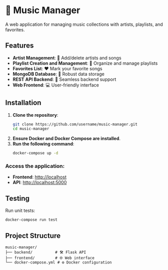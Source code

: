 
# 🎵 Music Manager

A web application for managing music collections with artists, playlists, and favorites.

## Features
- **Artist Management**: 🎤 Add/delete artists and songs
- **Playlist Creation and Management**: 📀 Organize and manage playlists
- **Favorites List**: ❤️ Mark your favorite songs
- **MongoDB Database**: 💾 Robust data storage
- **REST API Backend**: 🔗 Seamless backend support
- **Web Frontend**: 💻 User-friendly interface

## Installation

1. **Clone the repository**:
    ```bash
    git clone https://github.com/username/music-manager.git
    cd music-manager
    ```
2. **Ensure Docker and Docker Compose are installed**.
3. **Run the following command**:
    ```bash
    docker-compose up -d
    ```

### Access the application:
- **Frontend**: [http://localhost](http://localhost)
- **API**: [http://localhost:5000](http://localhost:5000)

## Testing

Run unit tests:
```bash
docker-compose run test
```

## Project Structure
```
music-manager/
├── backend/          # 🛠️ Flask API
├── frontend/         # 🌐 Web interface
└── docker-compose.yml # ⚙️ Docker configuration
```


